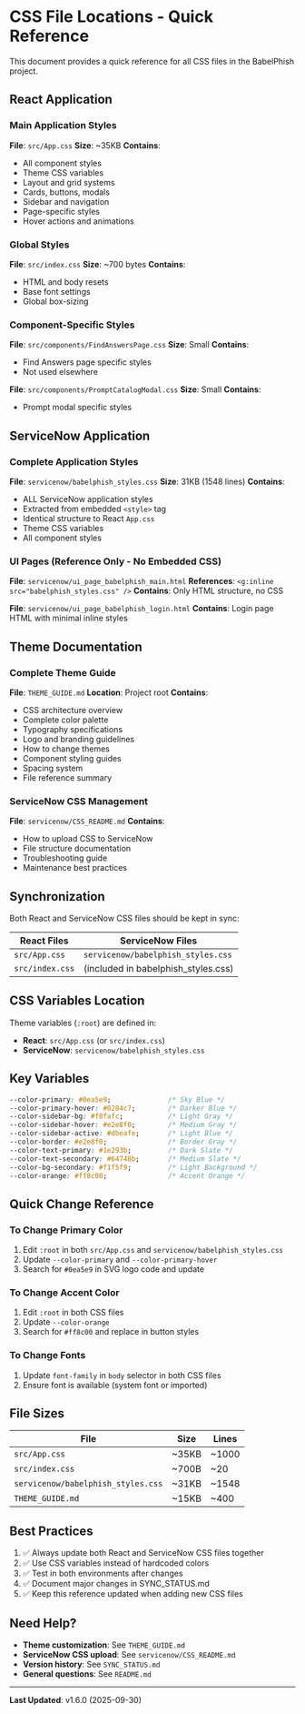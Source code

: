 # CSS File Locations - Quick Reference

This document provides a quick reference for all CSS files in the BabelPhish project.

## React Application

### Main Application Styles
**File**: `src/App.css`
**Size**: ~35KB
**Contains**:
- All component styles
- Theme CSS variables
- Layout and grid systems
- Cards, buttons, modals
- Sidebar and navigation
- Page-specific styles
- Hover actions and animations

### Global Styles
**File**: `src/index.css`
**Size**: ~700 bytes
**Contains**:
- HTML and body resets
- Base font settings
- Global box-sizing

### Component-Specific Styles
**File**: `src/components/FindAnswersPage.css`
**Size**: Small
**Contains**:
- Find Answers page specific styles
- Not used elsewhere

**File**: `src/components/PromptCatalogModal.css`
**Size**: Small
**Contains**:
- Prompt modal specific styles

## ServiceNow Application

### Complete Application Styles
**File**: `servicenow/babelphish_styles.css`
**Size**: 31KB (1548 lines)
**Contains**:
- ALL ServiceNow application styles
- Extracted from embedded `<style>` tag
- Identical structure to React `App.css`
- Theme CSS variables
- All component styles

### UI Pages (Reference Only - No Embedded CSS)
**File**: `servicenow/ui_page_babelphish_main.html`
**References**: `<g:inline src="babelphish_styles.css" />`
**Contains**: Only HTML structure, no CSS

**File**: `servicenow/ui_page_babelphish_login.html`
**Contains**: Login page HTML with minimal inline styles

## Theme Documentation

### Complete Theme Guide
**File**: `THEME_GUIDE.md`
**Location**: Project root
**Contains**:
- CSS architecture overview
- Complete color palette
- Typography specifications
- Logo and branding guidelines
- How to change themes
- Component styling guides
- Spacing system
- File reference summary

### ServiceNow CSS Management
**File**: `servicenow/CSS_README.md`
**Contains**:
- How to upload CSS to ServiceNow
- File structure documentation
- Troubleshooting guide
- Maintenance best practices

## Synchronization

Both React and ServiceNow CSS files should be kept in sync:

| React Files | ServiceNow Files |
|---|---|
| `src/App.css` | `servicenow/babelphish_styles.css` |
| `src/index.css` | (included in babelphish_styles.css) |

## CSS Variables Location

Theme variables (`:root`) are defined in:
- **React**: `src/App.css` (or `src/index.css`)
- **ServiceNow**: `servicenow/babelphish_styles.css`

## Key Variables

```css
--color-primary: #0ea5e9;              /* Sky Blue */
--color-primary-hover: #0284c7;        /* Darker Blue */
--color-sidebar-bg: #f8fafc;           /* Light Gray */
--color-sidebar-hover: #e2e8f0;        /* Medium Gray */
--color-sidebar-active: #dbeafe;       /* Light Blue */
--color-border: #e2e8f0;               /* Border Gray */
--color-text-primary: #1e293b;         /* Dark Slate */
--color-text-secondary: #64748b;       /* Medium Slate */
--color-bg-secondary: #f1f5f9;         /* Light Background */
--color-orange: #ff8c00;               /* Accent Orange */
```

## Quick Change Reference

### To Change Primary Color
1. Edit `:root` in both `src/App.css` and `servicenow/babelphish_styles.css`
2. Update `--color-primary` and `--color-primary-hover`
3. Search for `#0ea5e9` in SVG logo code and update

### To Change Accent Color
1. Edit `:root` in both CSS files
2. Update `--color-orange`
3. Search for `#ff8c00` and replace in button styles

### To Change Fonts
1. Update `font-family` in `body` selector in both CSS files
2. Ensure font is available (system font or imported)

## File Sizes

| File | Size | Lines |
|---|---|---|
| `src/App.css` | ~35KB | ~1000 |
| `src/index.css` | ~700B | ~20 |
| `servicenow/babelphish_styles.css` | ~31KB | ~1548 |
| `THEME_GUIDE.md` | ~15KB | ~400 |

## Best Practices

1. ✅ Always update both React and ServiceNow CSS files together
2. ✅ Use CSS variables instead of hardcoded colors
3. ✅ Test in both environments after changes
4. ✅ Document major changes in SYNC_STATUS.md
5. ✅ Keep this reference updated when adding new CSS files

## Need Help?

- **Theme customization**: See `THEME_GUIDE.md`
- **ServiceNow CSS upload**: See `servicenow/CSS_README.md`
- **Version history**: See `SYNC_STATUS.md`
- **General questions**: See `README.md`

---

**Last Updated**: v1.6.0 (2025-09-30)
